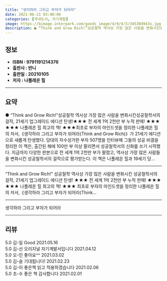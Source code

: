 ```yaml
---
title: "생각하라 그리고 부자가 되어라"
date: 2021-06-21 03:40:06
categories: [국내도서, 자기계발]
image: https://bimage.interpark.com/goods_image/4/9/4/3/345304943s.jpg
description: ● “Think and Grow Rich!”성공철학 역사상 가장 많은 사람을 변화시킨성공철학서의 걸작, 21세기 업그레이드 에디션 탄생!★★★ 전 세계 1억 2천만 부 누적 판매! ★★★ ★★★ 나폴레온 힐 최고의 책! ★★★최초로 부자의 마인드셋을 정리한 나폴레온 힐의 저서,《생각하
---
```


## **정보**

- **ISBN : 9791191214376**
- **출판사 : 반니**
- **출판일 : 20210105**
- **저자 : 나폴레온 힐**

------



## **요약**

●  “Think and Grow Rich!”성공철학 역사상 가장 많은 사람을 변화시킨성공철학서의 걸작, 21세기 업그레이드 에디션 탄생!★★★ 전 세계 1억 2천만 부 누적 판매! ★★★ ★★★ 나폴레온 힐 최고의 책! ★★★최초로 부자의 마인드셋을 정리한 나폴레온 힐의 저서,《생각하라 그리고 부자가 되어라(Think and Grow Rich)》가 21세기 에디션으로 새롭게 탄생했다. 당대의 자수성가한 부자 507명을 인터뷰해 그들의 성공 비결을 정리한 이 책은, 출간된 해에 100만 부 이상 팔리면서 성공철학서의 신화를 쓰기 시작했다. 지금까지 다양한 판본으로 전 세계 1억 2천만 부가 팔렸고, 역사상 가장 많은 사람들을 변화시킨 성공철학서의 걸작으로 평가받는다.   이 책은 나폴레온 힐과 19세기 당...

------

“Think and Grow Rich!”
성공철학 역사상 가장 많은 사람을 변화시킨
성공철학서의 걸작, 21세기 업그레이드 에디션 탄생!
★★★ 전 세계 1억 2천만 부 누적 판매! ★★★ 
★★★ 나폴레온 힐 최고의 책! ★★★
최초로 부자의 마인드셋을 정리한 나폴레온 힐의 저서,《생각하라 그리고 부자가 되어라(Think... 

------


생각하라 그리고 부자가 되어라 

------


## **리뷰** 

5.0 김-일 Good 2021.05.16 <br/>5.0 김-선 오리지널 자기계발서입니다 2021.04.12 <br/>5.0 오-인 좋아요^^ 2021.03.02 <br/>5.0 김-슬 기대됩니다! 2021.02.23 <br/>5.0 김-이 좋은책 읽고 적용하겠습니다 2021.02.06 <br/>5.0 조-수 좋은 책 감사합니다 2021.02.01 <br/>